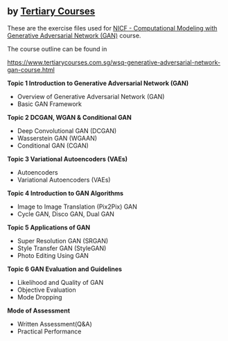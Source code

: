 ## by [Tertiary  Courses](https://www.tertiarycourses.com.sg/)

These are the exercise files used for [NICF - Computational Modeling with Generative Adversarial Network (GAN)](https://www.tertiarycourses.com.sg/wsq-generative-adversarial-network-gan-course.html) course. 

The course outline can be found in 

https://www.tertiarycourses.com.sg/wsq-generative-adversarial-network-gan-course.html

<p><strong>Topic 1 Introduction to Generative Adversarial Network (GAN)</strong></p>
<ul>
<li>Overview of Generative Adversarial Network (GAN)</li>
<li>Basic GAN Framework</li>
</ul>
<p><strong>Topic 2 DCGAN, WGAN &amp; Conditional GAN</strong></p>
<ul>
<li>Deep Convolutional GAN (DCGAN)</li>
<li>Wasserstein GAN (WGAAN)</li>
<li>Conditional GAN (CGAN)</li>
</ul>
<p><strong>Topic 3 Variational Autoencoders (VAEs)</strong></p>
<ul>
<li>Autoencoders</li>
<li>Variational Autoencoders (VAEs)</li>
</ul>
<p><strong>Topic 4 Introduction to GAN Algorithms</strong></p>
<ul>
<li>Image to Image Translation (Pix2Pix) GAN</li>
<li>Cycle GAN, Disco GAN, Dual GAN</li>
</ul>
<p><strong>Topic 5 Applications of GAN</strong></p>
<ul>
<li>Super Resolution GAN (SRGAN)</li>
<li>Style Transfer GAN (StyleGAN)</li>
<li>Photo Editing Using GAN</li>
</ul>
<p><strong>Topic 6 GAN Evaluation and Guidelines</strong></p>
<ul>
<li>Likelihood and Quality of GAN</li>
<li>Objective Evaluation</li>
<li>Mode Dropping</li>
</ul>
<p><strong>Mode of Assessment</strong></p>
<ul>
<li>Written Assessment(Q&amp;A)</li>
<li>Practical Performance</li>
</ul>



